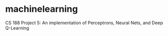 # machinelearning
CS 188 Project 5: An implementation of Perceptrons, Neural Nets, and Deep Q-Learning
